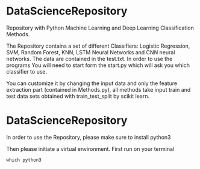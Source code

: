# DataScienceRepository
Repository with Python Machine Learning and Deep Learning Classification Methods.



The Repository contains a set of different Classifiers:
Logistic Regression, SVM, Random Forest, KNN, LSTM Neural Networks and CNN neural networks.
The data are contained in the test.txt.
In order to use the programs You will need to start form the start.py which will ask you which classifier to use.

You can customize it by changing the input data and only the feature extraction part (contained in Methods.py), all methods take input train and test data sets obtained with train_test_split by scikit learn.


# DataScienceRepository

In order to use the Repository, please make sure to install python3

Then please initiate a virtual environment.
First run on your terminal

```
which python3
```
